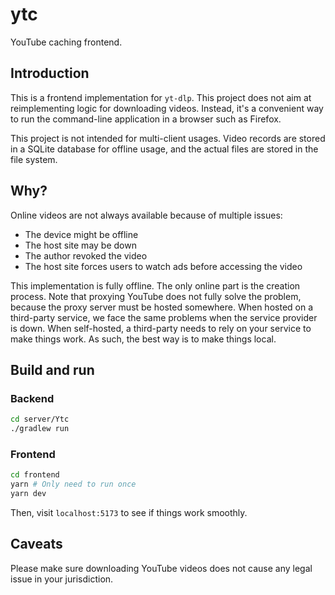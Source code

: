 # ytc

YouTube caching frontend.

## Introduction

This is a frontend implementation for `yt-dlp`. This project does not aim at
reimplementing logic for downloading videos. Instead, it's a convenient way to
run the command-line application in a browser such as Firefox.

This project is not intended for multi-client usages. Video records are stored
in a SQLite database for offline usage, and the actual files are stored in the
file system.

## Why?

Online videos are not always available because of multiple issues:

- The device might be offline
- The host site may be down
- The author revoked the video
- The host site forces users to watch ads before accessing the video

This implementation is fully offline. The only online part is the creation
process. Note that proxying YouTube does not fully solve the problem, because
the proxy server must be hosted somewhere. When hosted on a third-party service,
we face the same problems when the service provider is down. When self-hosted,
a third-party needs to rely on your service to make things work. As such, the
best way is to make things local.

## Build and run

### Backend

```bash
cd server/Ytc
./gradlew run
```

### Frontend

```bash
cd frontend
yarn # Only need to run once
yarn dev
```

Then, visit `localhost:5173` to see if things work smoothly.

## Caveats

Please make sure downloading YouTube videos does not cause any legal issue in
your jurisdiction.
